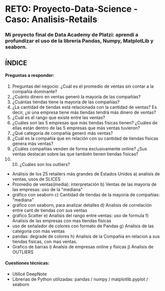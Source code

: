 # RETO: Proyecto-Data-Science - Caso: Analisis-Retails
### Mi proyecto final de Data Academy de Platzi: aprendí a profundizar el uso de la librería Pandas, Numpy, MatplotLib y seaborn. 
## ÍNDICE
#### Preguntas a responder: 
1) Preguntas del negocio: ¿Cuál es el promedio de ventas sin contar a la compañía dominante?
2) ¿Cuánto dinero en ventas generó la mayoría de las compañías?
3) ¿Cuántas tiendas tiene la mayoría de las compañías?
4) ¿La cantidad de tiendas está relacionada con la cantidad de ventas? Es decir, ¿si una empresa tiene más tiendas tendrá más dinero de ventas?
5) ¿Cuál es el rango que existe entre las ventas?
6) ¿Cuáles son las 5 empresas que más tiendas físicas tienen? ¿Cuáles de ellas están dentro de las 5 empresas que más ventas tuvieron?
7) ¿Qué categoría de compañía generó más ventas?
8) ¿Cuál es la compañía que en relación con su cantidad de tiendas físicas genera más ventas?
9) ¿Cuáles compañías venden de forma exclusivamente online? ¿Sus ventas destacan sobre las que también tienen tiendas físicas?
10) 10) ¿Cuáles son los outliers?


- Análisis de los 25 retailers más grandes de Estados Unidos
a) analisis de ventas, usos de SLICES
- Promedio de ventas(media): interpretación
b) Ventas de las mayoria de las empresas: uso de la "mediana"
- gráfico con seaborn
c) Cantidad de tiendas de la mayoria de compañias: "mediana"
- gráfico con seaborn, para analizar detalles
d) Analisis de correlación entre cant de tiendas con sus ventas
- gráfico Scatter
e) Analisis del rango entre ventas: uso de formula
f) Analisis de las empresas con mas tiendas fisicas
- uso de señalador de colores con formato de Pandas
g) Analisis de las categoria con más ventas
- pandas: degrade de colores
h) Analisis de la Compañia en relacion a sus tiendas fisicas, con mas ventas.
- Grafico de barras
i) Analsis de empresas online y fisicas
j) Analisis de OUTLIERS 

#### Cuestiones técnicas:
- Utilicé DeepNote
- Librerias de Python utilizadas: pandas / numpy / matplotlib.pyplot / seaborn
